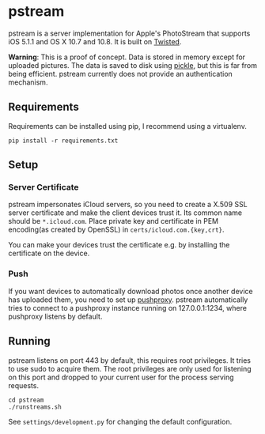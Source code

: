 # pstream

pstream is a server implementation for Apple's PhotoStream that supports iOS 5.1.1 and OS X 10.7 and 10.8. It is built on [Twisted](https://twistedmatrix.com).

**Warning**: This is a proof of concept. Data is stored in memory except for uploaded pictures. The data is saved to disk using [pickle](http://docs.python.org/library/pickle.html), but this is far from being efficient. pstream currently does not provide an authentication mechanism.

## Requirements

Requirements can be installed using pip, I recommend using a virtualenv.

    pip install -r requirements.txt

## Setup

### Server Certificate
pstream impersonates iCloud servers, so you need to create a X.509 SSL server certificate and make the client devices trust it. Its common name should be `*.icloud.com`. Place private key and certificate in PEM encoding(as created by OpenSSL) in `certs/icloud.com.{key,crt}`.

You can make your devices trust the certificate e.g. by installing the certificate on the device.

### Push
If you want devices to automatically download photos once another device has uploaded them, you need to set up [pushproxy](https://github.com/meeee/pushproxy). pstream automatically tries to connect to a pushproxy instance running on 127.0.0.1:1234, where pushproxy listens by default.

## Running
pstream listens on port 443 by default, this requires root privileges. It tries to use sudo to acquire them. The root privileges are only used for listening on this port and dropped to your current user for the process serving requests.

    cd pstream
    ./runstreams.sh

See `settings/development.py` for changing the default configuration.
